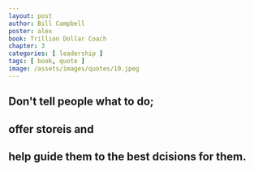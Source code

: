 ```yaml
---
layout: post
author: Bill Campbell
poster: alex
book: Trillion Dollar Coach
chapter: 3
categories: [ leadership ]
tags: [ book, quote ]
image: /assets/images/quotes/10.jpeg
---
```

## Don't tell people what to do;
## offer storeis and 
## help guide them to the best dcisions for them.
